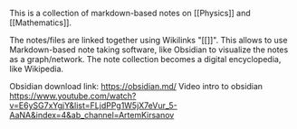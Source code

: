 
This is a collection of markdown-based notes on [[Physics]] and [[Mathematics]].

The notes/files are linked together using Wikilinks "[[]]". This allows to use Markdown-based note taking software, like Obsidian to visualize the notes as a graph/network. The note collection becomes a digital encyclopedia, like Wikipedia.

Obsidian download link: https://obsidian.md/
Video intro to obsidian https://www.youtube.com/watch?v=E6ySG7xYgjY&list=FLjdPPg1W5jX7eVur_5-AaNA&index=4&ab_channel=ArtemKirsanov

